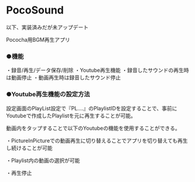 # PocoSound

以下、実装済みだが未アップデート

Pococha用BGM再生アプリ

### ●機能
・録音/再生/データ保存/削除
・Youtube再生機能
・録音したサウンドの再生時は動画停止
・動画再生時は録音したサウンド停止

### ●Youtube再生機能の設定方法
設定画面のPlayList設定で『PL....』のPlaylistIDを設定することで、事前にYoutubeで作成したPlaylistを元に再生することが可能。

動画内をタップすることで以下のYoutubeの機能を使用することができる。

・PictureInPictureでの動画再生に切り替えることでアプリを切り替えても再生し続けることが可能

・Playlist内の動画の選択が可能

・再生停止

